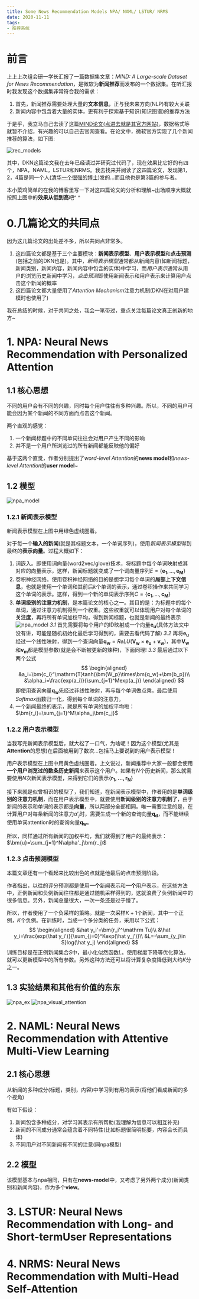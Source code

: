 ```yaml
---
title: Some News Recommendation Models NPA/ NAML/ LSTUR/ NRMS
date: 2020-11-11
tags:
- 推荐系统
---
```


# 前言

上上上次组会研一学长汇报了一篇数据集文章：*MIND: A Large-scale Dataset for News Recommendation*，是微软为**新闻推荐**而发布的一个数据集。在听汇报时我发现这个数据集非常符合我的需求：

1. 首先，新闻推荐需要处理大量的**文本信息**，正与我未来方向(NLP)有较大关联
2. 新闻内容中包含着大量的实体，更有利于探索基于知识(知识图谱)的推荐方法

于是乎，我立马自己去读了这篇[MIND论文(点进去就是其官方网站)](https://msnews.github.io/)，数据格式等就暂不介绍，有兴趣的可以自己去官网查看。在论文中，微软官方实现了几个新闻推荐的算法，如下图:

![rec_models](/imgs/newsrec/rec_models.png)

其中，DKN这篇论文我在去年已经读过并研究过代码了，现在效果比它好的有四个，NPA，NAML，LSTUR和NRMS。我去找来并阅读了这四篇论文，发现第1，2，4篇是同一个人([清华一个很强的博士](https://wuch15.github.io/))发的...而且他也是第3篇的参与者。

本小菜鸡简单的在我的博客里写一下对这四篇论文的分析和理解~出场顺序大概就按照上图中的**效果从低到高**吧^ ^

# 0.几篇论文的共同点

因为这几篇论文的出处差不多，所以共同点非常多。

1. 这四篇论文都是基于三个主要模块：**新闻表示模型**、**用户表示模型**和**点击预测**(包括之前的DKN也是)。其中，*新闻表示模型*通常都从新闻内容(如新闻标题，新闻类别，新闻内容，新闻内容中包含的实体)中学习，而*用户表示*通常从用户的浏览历史新闻中学习，*点击预测*即使用新闻表示和用户表示来计算用户点击这个新闻的概率
2. 这四篇论文都大量使用了*Attention Mechanism*注意力机制(DKN在对用户建模时也使用了)

我在总结的时候，对于共同之处，我会一笔带过，重点关注每篇论文真正创新的地方~

# 1. NPA: Neural News Recommendation with Personalized Attention
## 1.1 核心思想

不同的用户会有不同的兴趣，同时每个用户往往有多种兴趣。所以，不同的用户可能会因为某个新闻的不同方面而点击这个新闻。

两个直观的感觉：

1. 一个新闻标题中的不同单词往往会对用户产生不同的影响
2. 并不是一个用户所浏览过的所有新闻都能反映他的偏好

基于这两个直觉，作者分别提出了*word-level Attention*的**news model**和*news-level Attention*的**user model**~

## 1.2 模型

![npa_model](/imgs/newsrec/npa_model.png)

### 1.2.1 新闻表示模型

新闻表示模型在上图中用绿色虚线圈着。

对于每一个**输入的新闻**(就是其标题文本，一个单词序列)，使用*新闻表示模型*得到最终的**表示向量**。过程大概如下：

1. 词嵌入。即使用词向量(word2vec/glove)技术，将标题中每个单词映射成其对应的向量表示，这样，新闻标题就变成了一个词向量序列$E=\{\bm{e_1},...,\bm{e_M}\}$
2. 卷积神经网络。使用卷积神经网络的目的是想学习每个单词的**局部上下文信息**，也就是使用一个单词和其前后$k$个单词的表示，通过卷积操作来共同学习这个单词的表示。这样，得到一个新的单词表示序列$C=\{\bm{c_1},...,\bm{c_M}\}$
3. **单词级别的注意力机制**，是本篇论文的核心之一。其目的是：为标题中的每个单词，通过注意力机制得到一个权重。这些权重就可以体现用户对每个单词的**关注度**，再将所有单词加权平均，得到新闻标题，也就是新闻的最终表示
![npa_model](/imgs/newsrec/npa_model2.png)
*3.1* 首先需要将每个用户的ID映射成一个向量$\bm{e_u}$(具体方法文中没有讲，可能是随机初始化最后学习得到的，需要去看代码了解)
*3.2* 再将$\bm{e_u}$经过一个线性映射，得到一个查询向量$\bm{q_w}=ReLU(\bm{V_w}\times\bm{e_u}+\bm{v_w})$，其中$\bm{V_w}$和$\bm{v_m}$都是模型参数(就是会不断被更新的辣种)，下面同理!
*3.3* 最后通过以下两个公式
$$
\begin{aligned}
    &a_i=\bm{c_i}^\mathrm{T}tanh(\bm{W_p}\times\bm{q_w}+\bm{b_p})\\
    &\alpha_i=\frac{exp(a_i)}{\sum_{j=1}^Mexp(a_j)}
\end{aligned}
$$
即使用查询向量$\bm{q_w}$先经过非线性映射，再与每个单词做点乘，最后使用$Softmax$函数归一化，得到每个单词的注意力。
4. 一个新闻最终的表示，就是所有单词的加权平均啦：$\bm{r_i}=\sum_{j=1}^M\alpha_j\bm{c_j}$

### 1.2.2 用户表示模型
当我写完新闻表示模型后，就大松了一口气，为啥呢！因为这个模型(尤其是**Attention**的思想)在后面被用到了数次...包括马上要说到的用户表示模型！

用户表示模型在上图中用黄色虚线圈着。上文说过，新闻推荐中大家一般都会使用**一个用户浏览过的数条历史新闻**来表示这个用户。如果有$N$个历史新闻，那么就需要使用$N$次新闻表示模型，来得到它们的表示$\{\bm{r_1,...,r_N}\}$

接下来就是似曾相识的模型了，我们知道，在新闻表示模型中，作者用的是**单词级别的注意力机制**，而在用户表示模型中，就要使用**新闻级别的注意力机制了**，由于新闻的表示和单词的表示都是**向量**，所以两部分全部相同。唯一需要注意的是，在计算用户对每条新闻的注意力$\alpha'_j$时，需要生成一个新的查询向量$\bm{q_d}$，而不能继续使用单词attention时的查询向量$\bm{q_w}$。

所以，同样通过所有新闻的加权平均，我们就得到了用户的最终表示：$\bm{u}=\sum_{j=1}^N\alpha'_j\bm{r_j}$

### 1.2.3 点击预测模型
本篇文章还有一个看起来比较出色的点就是他最后的点击预测阶段。

作者指出，以往的评分预测都是使用**一个**新闻表示和**一个**用户表示，在这些方法中，正例新闻和负例新闻往往都是通过随机采样得到的，这就浪费了负例新闻中的很多信息。另外，新闻总量很大，一次一条还是过于慢了。

所以，作者使用了一个负采样的策略。就是一次采样$K+1$个新闻，其中一个正例，$K$个负例。在训练时，当成一个多分类的任务，采用以下公式：
$$
\begin{aligned}
    &\hat y_i'=\bm{r_i'^\mathrm Tu}\\
    &\hat y_i=\frac{exp(\hat y_i')}{\sum_{j=0}^Kexp(\hat y_j')}\\
    &L=-\sum_{y_j\in S}log(\hat y_j)
\end{aligned}
$$
训练目标是在正例新闻集合$S$中，最小化似然函数$L$。使用梯度下降等优化算法，就可以更新模型中的所有参数。另外这种方法还可以将计算复杂度降低到大约$K$分之一。

## 1.3 实验结果和其他有价值的东东
![npa_ex](/imgs/newsrec/npa_ex.png)
![npa_visual_attention](/imgs/newsrec/npa_visual_attention.png)

# 2. NAML: Neural News Recommendation with Attentive Multi-View Learning
## 2.1 核心思想
从新闻的多种成分(标题，类别，内容)中学习到有用的表示(将他们看成新闻的多个视角)

有如下假设：
1. 新闻包含多种成分，对学习其表示有所帮助(我理解为信息可以相互补充)
2. 新闻的不同成分通常会蕴含着不同特性(比如标题很简明扼要，内容会长而具体)
3. 不同用户对不同新闻有不同的注意(同npa模型)

## 2.2 模型
该模型基本与npa相同，只有在**news-model**中，又考虑了另外两个成分(新闻类别和新闻内容)，作为多个**view**。

# 3. LSTUR: Neural News Recommendation with Long- and Short-termUser Representations

# 4. NRMS: Neural News Recommendation with Multi-Head Self-Attention